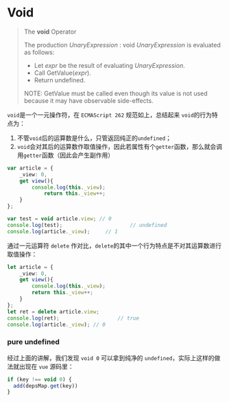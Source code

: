 # Void

> The **void** Operator
>
> The production *UnaryExpression* : void *UnaryExpression* is evaluated as follows:
>
> + Let *expr* be the result of evaluating *UnaryExpression*.
> + Call GetValue(*expr*).
> + Return undefined.
>
> NOTE: GetValue must be called even though its value is not used because it may have observable side-effects.

`void`是一个一元操作符，在 `ECMAScript 262` 规范如上，总结起来 `void`的行为特点为：

1. 不管`void`后的运算数是什么，只管返回纯正的`undefined`；
2. `void`会对其后的运算数作取值操作，因此若属性有个`getter`函数，那么就会调用`getter`函数（因此会产生副作用）

```ts
var article = {
    _view: 0,
    get view(){
        console.log(this._view);
    		return this._view++;
    }
};

var test = void article.view; // 0
console.log(test); 						// undefined
console.log(article._view); 	// 1
```

  通过一元运算符 `delete` 作对比，`delete`的其中一个行为特点是不对其运算数进行取值操作：

```ts
let article = {
    _view: 0,
    get view(){
    	console.log(this._view);
    	return this._view++;
    }
};
let ret = delete article.view;
console.log(ret); 					// true
console.log(article._view); // 0
```

### pure undefined

经过上面的讲解，我们发现 `void 0` 可以拿到纯净的 `undefined`，实际上这样的做法就出现在 `vue` 源码里：

```ts
if (key !== void 0) {
  add(depsMap.get(key))
}
```




